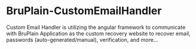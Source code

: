 # BruPlain-CustomEmailHandler
Custom Email Handler is utilizing the angular framework to communicate with BruPlain Application as the custom recovery website to recover email, passwords (auto-generated/manual), verification, and more...
